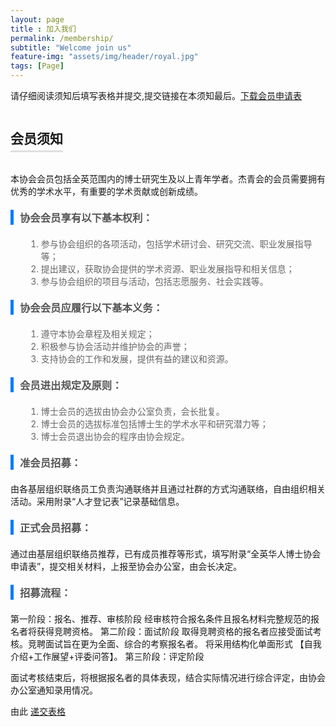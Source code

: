 ```yaml
---
layout: page
title : 加入我们
permalink: /membership/
subtitle: "Welcome join us"
feature-img: "assets/img/header/royal.jpg"
tags: [Page]
---
```




请仔细阅读须知后填写表格并提交,提交链接在本须知最后。<a href="/assets/file/oyssapplicationform.docx" download>下载会员申请表</a>

<h2 class="centered-title">会员须知</h2>

本协会会员包括全英范围内的博士研究生及以上青年学者。杰青会的会员需要拥有优秀的学术水平，有重要的学术贡献或创新成绩。

### 协会会员享有以下基本权利：
<ol>
    <li>参与协会组织的各项活动，包括学术研讨会、研究交流、职业发展指导等；</li>
    <li>提出建议，获取协会提供的学术资源、职业发展指导和相关信息；</li>
    <li>参与协会组织的项目与活动，包括志愿服务、社会实践等。</li>
</ol>

### 协会会员应履行以下基本义务：
<ol>
    <li>遵守本协会章程及相关规定；</li>
    <li>积极参与协会活动并维护协会的声誉；</li>
    <li>支持协会的工作和发展，提供有益的建议和资源。</li>
</ol>

### 会员进出规定及原则：
<ol>
    <li>博士会员的选拔由协会办公室负责，会长批复。</li>
    <li>博士会员的选拔标准包括博士生的学术水平和研究潜力等；</li>
    <li>博士会员退出协会的程序由协会规定。</li>
</ol>

### 准会员招募：
由各基层组织联络员工负责沟通联络并且通过社群的方式沟通联络，自由组织相关活动。采用附录“人才登记表”记录基础信息。

### 正式会员招募：
通过由基层组织联络员推荐，已有成员推荐等形式，填写附录“全英华人博士协会申请表”，提交相关材料，上报至协会办公室，由会长决定。

### 招募流程：
第一阶段：报名、推荐、审核阶段
经审核符合报名条件且报名材料完整规范的报名者将获得竞聘资格。
第二阶段：面试阶段
取得竞聘资格的报名者应接受面试考核。竞聘面试旨在更为全面、综合的考察报名者。
将采用结构化单面形式 【自我介绍+工作展望+评委问答】。
第三阶段：评定阶段

面试考核结束后，将根据报名者的具体表现，结合实际情况进行综合评定，由协会办公室通知录用情况。

 <div class="form-group">
        <label for="completed_form">由此</label>
        <a href="https://netorgft14426334-my.sharepoint.com/:f:/g/personal/info_oyss_org_uk/EjF99uR_leZDlpgI9kkjzz0Bm9V-TEXpMosYfdYIlQxISg">递交表格</a>
    </div>

<style>
    .centered-title {
        text-align: center;
        border-bottom: 3px solid #e0e0e0;
        display: inline-block;
        padding-bottom: 5px;
    }

    h3 {
        color: #555;
        border-left: 5px solid #007BFF;
        padding-left: 10px;
        margin: 20px 0;
    }

    ol {
        margin-left: 25px;
        color: #666;
    }
</style>